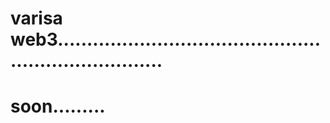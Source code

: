 # varisa web3.......................................................................
# soon.........
